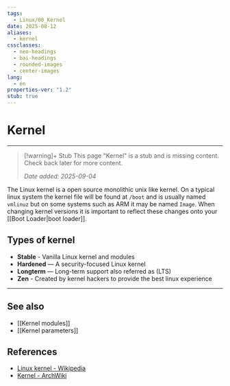 ```yaml
---
tags:
  - Linux/00_Kernel
date: 2025-08-12
aliases:
  - kernel
cssclasses:
  - neo-headings
  - bai-headings
  - rounded-images
  - center-images
lang:
  - en
properties-ver: "1.2"
stub: true
---
```

# Kernel

***
>[!warning]+ Stub
> This page "Kernel" is a stub and is missing content. Check back later for more content.
> 
> *Date added: 2025-09-04*


The Linux kernel is a open source monolithic unix like kernel. On a typical linux system the kernel file will be found at `/boot` and is usually named `vmlinuz` but on some systems such as ARM it may be named `Image`. When changing kernel versions it is important to reflect these changes onto your [[Boot Loader|boot loader]].

## Types of kernel
- **Stable** - Vanilla Linux kernel and modules
- **Hardened** — A security-focused Linux kernel
- **Longterm** — Long-term support also referred as (LTS)
- **Zen** - Created by kernel hackers to provide the best linux experience


***
## See also
- [[Kernel modules]]
- [[Kernel parameters]]
## References
- [Linux kernel - Wikipedia](https://en.wikipedia.org/wiki/Linux_kernel)
- [Kernel - ArchWiki](https://wiki.archlinux.org/title/Kernel)